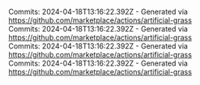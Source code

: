 Commits: 2024-04-18T13:16:22.392Z - Generated via https://github.com/marketplace/actions/artificial-grass
<br>
Commits: 2024-04-18T13:16:22.392Z - Generated via https://github.com/marketplace/actions/artificial-grass
<br>
Commits: 2024-04-18T13:16:22.392Z - Generated via https://github.com/marketplace/actions/artificial-grass
<br>
Commits: 2024-04-18T13:16:22.392Z - Generated via https://github.com/marketplace/actions/artificial-grass
<br>
